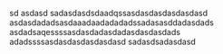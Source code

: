 sd
asdasd
sadasdasdsdaadqssasdasdasdasdasdasd
asdasdadadsasdaaadaadadadadssadasasddadasdads
asdadsaqessssasdasdadasdadasdasdasdads
adadssssasdasdasdasdasdasd
sadasdsadasdasd
